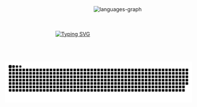 





<div style="display: flex; align-items: center; justify-content: center; gap: 10px; flex-wrap: wrap;">
  <a href="https://git.io/typing-svg">
    <img src="https://readme-typing-svg.herokuapp.com/?color=6C5880&size=20&center=true&vCenter=true&width=500&lines=HELLO,+MY+NAME+is+Steicie+:%29" alt="Typing SVG" />
  </a>
  <img src="https://github-readme-stats.vercel.app/api/top-langs?username=Steicie&locale=en&hide_title=false&layout=compact&card_width=320&langs_count=5&theme=dracula&hide_border=false" height="150" alt="languages-graph" />
</div>



<picture align="center">
  <source media="(prefers-color-scheme: dark)" srcset="https://raw.githubusercontent.com/Steicie/Staici/output/github-contribution-grid-snake-dark.svg">
  <source media="(prefers-color-scheme: light)" srcset="https://raw.githubusercontent.com/Steicie/Staici/output/github-contribution-grid-snake-dark.svg">
  <img align="center" alt="github contribution grid snake animation" src="https://raw.githubusercontent.com/Steicie/Staici/output/github-contribution-grid-snake.svg">
</picture>
